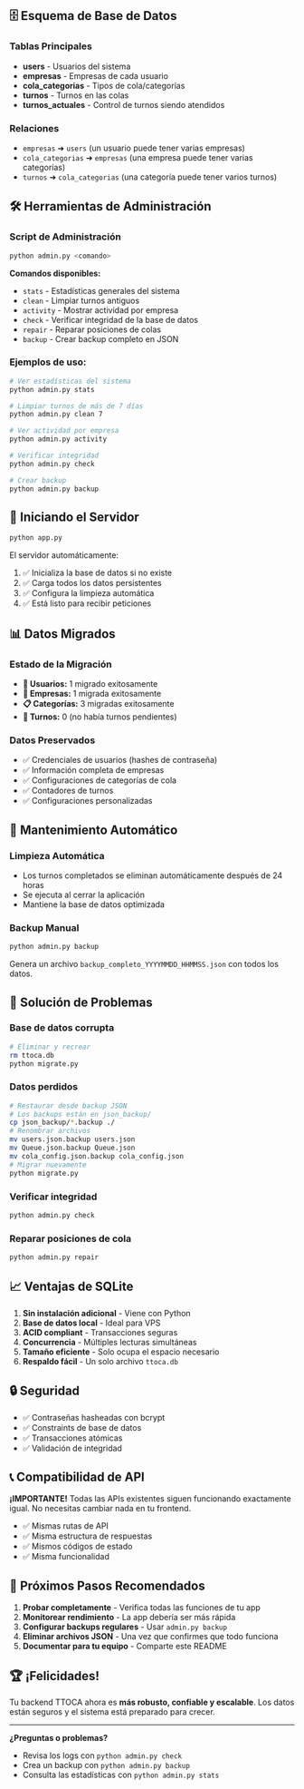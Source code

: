 ## 🗄️ Esquema de Base de Datos

### Tablas Principales
- **users** - Usuarios del sistema
- **empresas** - Empresas de cada usuario
- **cola_categorias** - Tipos de cola/categorías
- **turnos** - Turnos en las colas
- **turnos_actuales** - Control de turnos siendo atendidos

### Relaciones
- `empresas` ➜ `users` (un usuario puede tener varias empresas)
- `cola_categorias` ➜ `empresas` (una empresa puede tener varias categorías)
- `turnos` ➜ `cola_categorias` (una categoría puede tener varios turnos)

## 🛠️ Herramientas de Administración

### Script de Administración
```bash
python admin.py <comando>
```

**Comandos disponibles:**
- `stats` - Estadísticas generales del sistema
- `clean` - Limpiar turnos antiguos
- `activity` - Mostrar actividad por empresa
- `check` - Verificar integridad de la base de datos
- `repair` - Reparar posiciones de colas
- `backup` - Crear backup completo en JSON

### Ejemplos de uso:
```bash
# Ver estadísticas del sistema
python admin.py stats

# Limpiar turnos de más de 7 días
python admin.py clean 7

# Ver actividad por empresa
python admin.py activity

# Verificar integridad
python admin.py check

# Crear backup
python admin.py backup
```

## 🚀 Iniciando el Servidor

```bash
python app.py
```

El servidor automáticamente:
1. ✅ Inicializa la base de datos si no existe
2. ✅ Carga todos los datos persistentes
3. ✅ Configura la limpieza automática
4. ✅ Está listo para recibir peticiones

## 📊 Datos Migrados

### Estado de la Migración
- **👤 Usuarios:** 1 migrado exitosamente
- **🏢 Empresas:** 1 migrada exitosamente  
- **📋 Categorías:** 3 migradas exitosamente
- **🎫 Turnos:** 0 (no había turnos pendientes)

### Datos Preservados
- ✅ Credenciales de usuarios (hashes de contraseña)
- ✅ Información completa de empresas
- ✅ Configuraciones de categorías de cola
- ✅ Contadores de turnos
- ✅ Configuraciones personalizadas

## 🔧 Mantenimiento Automático

### Limpieza Automática
- Los turnos completados se eliminan automáticamente después de 24 horas
- Se ejecuta al cerrar la aplicación
- Mantiene la base de datos optimizada

### Backup Manual
```bash
python admin.py backup
```
Genera un archivo `backup_completo_YYYYMMDD_HHMMSS.json` con todos los datos.

## 🚨 Solución de Problemas

### Base de datos corrupta
```bash
# Eliminar y recrear
rm ttoca.db
python migrate.py
```

### Datos perdidos
```bash
# Restaurar desde backup JSON
# Los backups están en json_backup/
cp json_backup/*.backup ./
# Renombrar archivos
mv users.json.backup users.json
mv Queue.json.backup Queue.json
mv cola_config.json.backup cola_config.json
# Migrar nuevamente
python migrate.py
```

### Verificar integridad
```bash
python admin.py check
```

### Reparar posiciones de cola
```bash
python admin.py repair
```

## 📈 Ventajas de SQLite

1. **Sin instalación adicional** - Viene con Python
2. **Base de datos local** - Ideal para VPS
3. **ACID compliant** - Transacciones seguras
4. **Concurrencia** - Múltiples lecturas simultáneas
5. **Tamaño eficiente** - Solo ocupa el espacio necesario
6. **Respaldo fácil** - Un solo archivo `ttoca.db`

## 🔒 Seguridad

- ✅ Contraseñas hasheadas con bcrypt
- ✅ Constraints de base de datos
- ✅ Transacciones atómicas
- ✅ Validación de integridad

## 📞 Compatibilidad de API

**¡IMPORTANTE!** Todas las APIs existentes siguen funcionando exactamente igual. No necesitas cambiar nada en tu frontend.

- ✅ Mismas rutas de API
- ✅ Misma estructura de respuestas
- ✅ Mismos códigos de estado
- ✅ Misma funcionalidad

## 🎯 Próximos Pasos Recomendados

1. **Probar completamente** - Verifica todas las funciones de tu app
2. **Monitorear rendimiento** - La app debería ser más rápida
3. **Configurar backups regulares** - Usar `admin.py backup`
4. **Eliminar archivos JSON** - Una vez que confirmes que todo funciona
5. **Documentar para tu equipo** - Comparte este README

## 🏆 ¡Felicidades!

Tu backend TTOCA ahora es **más robusto, confiable y escalable**. Los datos están seguros y el sistema está preparado para crecer.

---

**¿Preguntas o problemas?** 
- Revisa los logs con `python admin.py check`
- Crea un backup con `python admin.py backup`
- Consulta las estadísticas con `python admin.py stats`